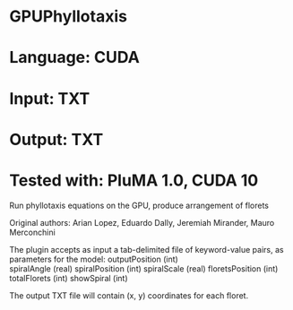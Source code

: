 # GPUPhyllotaxis
# Language: CUDA
# Input: TXT
# Output: TXT
# Tested with: PluMA 1.0, CUDA 10

Run phyllotaxis equations on the GPU, produce arrangement of florets

Original authors: Arian Lopez, Eduardo Dally, Jeremiah Mirander, Mauro Merconchini

The plugin accepts as input a tab-delimited file of keyword-value pairs, as parameters
for the model:
outputPosition (int)  
spiralAngle (real)
spiralPosition  (int)
spiralScale     (real)
floretsPosition (int)
totalFlorets    (int)
showSpiral      (int)

The output TXT file will contain (x, y) coordinates for each floret.
